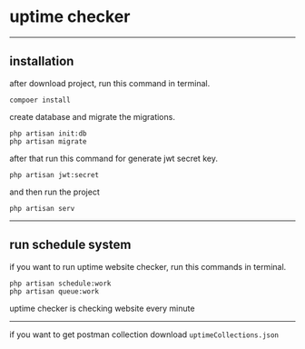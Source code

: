 # uptime checker

-----------------

## installation

after download project, run this command in terminal.

```
compoer install 
```
 create database and migrate the migrations.
```
php artisan init:db  
php artisan migrate 
```
after that run this command for generate jwt secret key.
```
php artisan jwt:secret
```
and then run the project 

```
php artisan serv
```
----------

## run schedule system 
if you want to run uptime website checker,
run this commands in terminal.
```
php artisan schedule:work
php artisan queue:work 
```
uptime checker is checking website every minute

----------

if you want to get postman collection download
`uptimeCollections.json`
